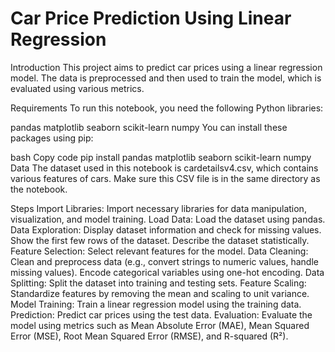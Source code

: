 # Car Price Prediction Using Linear Regression

Introduction
This project aims to predict car prices using a linear regression model. The data is preprocessed and then used to train the model, which is evaluated using various metrics.

Requirements
To run this notebook, you need the following Python libraries:

pandas
matplotlib
seaborn
scikit-learn
numpy
You can install these packages using pip:

bash
Copy code
pip install pandas matplotlib seaborn scikit-learn numpy
Data
The dataset used in this notebook is cardetailsv4.csv, which contains various features of cars. Make sure this CSV file is in the same directory as the notebook.

Steps
Import Libraries: Import necessary libraries for data manipulation, visualization, and model training.
Load Data: Load the dataset using pandas.
Data Exploration:
Display dataset information and check for missing values.
Show the first few rows of the dataset.
Describe the dataset statistically.
Feature Selection: Select relevant features for the model.
Data Cleaning:
Clean and preprocess data (e.g., convert strings to numeric values, handle missing values).
Encode categorical variables using one-hot encoding.
Data Splitting: Split the dataset into training and testing sets.
Feature Scaling: Standardize features by removing the mean and scaling to unit variance.
Model Training: Train a linear regression model using the training data.
Prediction: Predict car prices using the test data.
Evaluation: Evaluate the model using metrics such as Mean Absolute Error (MAE), Mean Squared Error (MSE), Root Mean Squared Error (RMSE), and R-squared (R²).
